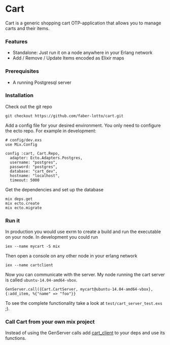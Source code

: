 # Cart

Cart is a generic shopping cart OTP-application that allows you to manage carts and their items.

### Features
* Standalone: Just run it on a node anywhere in your Erlang network
* Add / Remove / Update Items encoded as Elixir maps

### Prerequisites
* A running Postgresql server

### Installation

Check out the git repo

```
git checkout https://github.com/faber-lotto/cart.git
```

Add a config file for your desired environment. You only need to configure the ecto repo. For example in development:

```
# config/dev.exs
use Mix.Config

config :cart, Cart.Repo,
  adapter: Ecto.Adapters.Postgres,
  username: "postgres",
  password: "postgres",
  database: "cart_dev",
  hostname: "localhost",
  timeout: 5000
```

Get the dependencies and set up the database 

```
mix deps.get
mix ecto.create
mix ecto.migrate
```

### Run it

In production you would use exrm to create a build and run the executable on your node. In development you could run

```
iex --name mycart -S mix
```

Then open a console on any other node in your erlang network

```
iex --name cartclient
```

Now you can communicate with the server. My node running the cart server is called `ubuntu-14.04-amd64-vbox`. 

```
GenServer.call({Cart.CartServer, mycart@ubuntu-14.04-amd64-vbox}, {:add_item, %{"name" => "foo"}}
```

To see the complete functionality take a look at `test/cart_server_test.exs` ;).

### Call Cart from your own mix project

Instead of using the GenServer calls add [cart_client](https://github.com/faber-lotto/cart_client.git) to your deps and use its functions.
